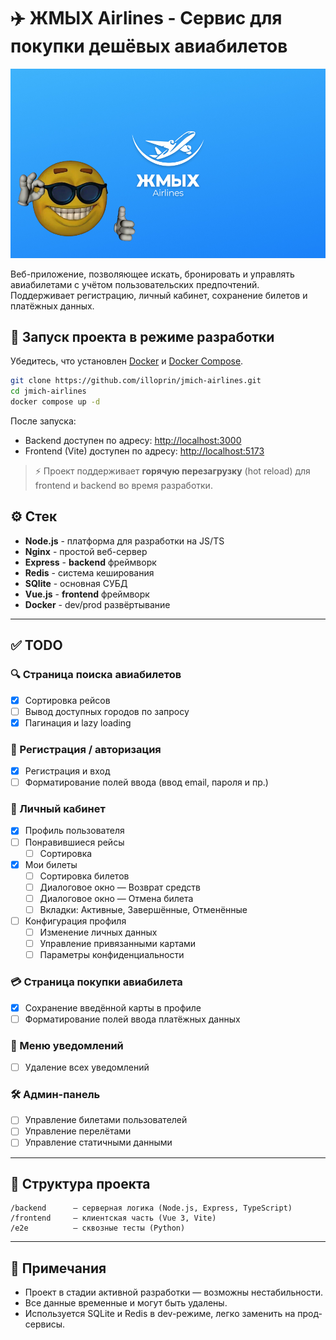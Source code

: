 # ✈️ ЖМЫХ Airlines - Сервис для покупки дешёвых авиабилетов

![Image](https://raw.githubusercontent.com/illoprin/jmich-airlines/refs/heads/master/img/promo.jpg)

Веб-приложение, позволяющее искать, бронировать и управлять авиабилетами с учётом пользовательских предпочтений. Поддерживает регистрацию, личный кабинет, сохранение билетов и платёжных данных.

## 🔧 Запуск проекта в режиме разработки

Убедитесь, что установлен [Docker](https://www.docker.com/) и [Docker Compose](https://docs.docker.com/compose/).

```bash
git clone https://github.com/illoprin/jmich-airlines.git
cd jmich-airlines
docker compose up -d
````

После запуска:

* Backend доступен по адресу: [http://localhost:3000](http://localhost:8000)
* Frontend (Vite) доступен по адресу: [http://localhost:5173](http://localhost:80)

> ⚡ Проект поддерживает **горячую перезагрузку** (hot reload) для frontend и backend во время разработки.

## ⚙️ Стек

- **Node.js** - платформа для разработки на JS/TS
- **Nginx** - простой веб-сервер
- **Express** - **backend** фреймворк
- **Redis** - система кеширования
- **SQlite** - основная СУБД
- **Vue.js** - **frontend** фреймворк
- **Docker** - dev/prod развёртывание

---

## ✅ TODO

### 🔍 Страница поиска авиабилетов

- [x] Сортировка рейсов
- [ ] Вывод доступных городов по запросу
- [x] Пагинация и lazy loading

### 👤 Регистрация / авторизация

- [x] Регистрация и вход
- [ ] Форматирование полей ввода (ввод email, пароля и пр.)

### 🧳 Личный кабинет

- [x] Профиль пользователя
- [ ] Понравившиеся рейсы
  - [ ] Сортировка
- [x] Мои билеты
  - [ ] Сортировка билетов
  - [ ] Диалоговое окно — Возврат средств
  - [ ] Диалоговое окно — Отмена билета
  - [ ] Вкладки: Активные, Завершённые, Отменённые
- [ ] Конфигурация профиля
  - [ ] Изменение личных данных
  - [ ] Управление привязанными картами
  - [ ] Параметры конфиденциальности

### 💳 Страница покупки авиабилета

- [x] Сохранение введённой карты в профиле
- [ ] Форматирование полей ввода платёжных данных

### 🔔 Меню уведомлений

- [ ] Удаление всех уведомлений

### 🛠️ Админ-панель

- [ ] Управление билетами пользователей
- [ ] Управление перелётами
- [ ] Управление статичными данными

---

## 📁 Структура проекта

```
/backend      — серверная логика (Node.js, Express, TypeScript)
/frontend     — клиентская часть (Vue 3, Vite)
/e2e          — сквозные тесты (Python)
```

---

## 📌 Примечания

* Проект в стадии активной разработки — возможны нестабильности.
* Все данные временные и могут быть удалены.
* Используется SQLite и Redis в dev-режиме, легко заменить на прод-сервисы.
